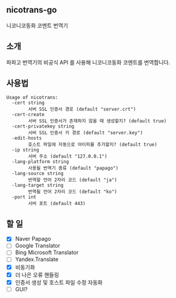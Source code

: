 nicotrans-go
---
니코니코동화 코멘트 번역기

## 소개

파파고 번역기의 비공식 API 를 사용해 니코니코동화 코멘트를 번역합니다.

## 사용법

```
Usage of nicotrans:
  -cert string
        서버 SSL 인증서 경로 (default "server.crt")
  -cert-create
        서버 SSL 인증서가 존재하지 않을 때 생성할지? (default true)
  -cert-privatekey string
        서버 SSL 인증서 키 경로 (default "server.key")
  -edit-hosts
        호스트 파일에 자동으로 아이피를 추가할지? (default true)
  -ip string
        서버 주소 (default "127.0.0.1")
  -lang-platform string
        사용될 번역기 종류 (default "papago")
  -lang-source string
        번역할 언어 2자리 코드 (default "ja")
  -lang-target string
        번역될 언어 2자리 코드 (default "ko")
  -port int
        서버 포트 (default 443)
```

## 할 일
- [x] Naver Papago
- [ ] Google Translator
- [ ] Bing Microsoft Translator
- [ ] Yandex.Translate
- [x] 비동기화
- [x] 더 나은 오류 핸들링
- [x] 인증서 생성 및 호스트 파일 수정 자동화
- [ ] GUI?
